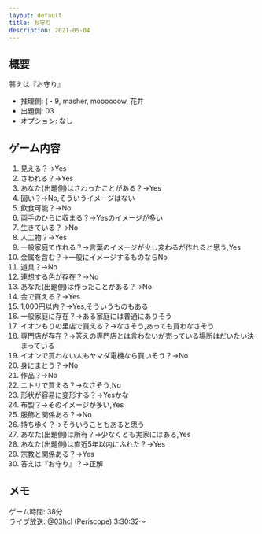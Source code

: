 ```yaml
---
layout: default
title: お守り
description: 2021-05-04
---
```


## 概要

答えは『お守り』

- 推理側: (・9, masher, moooooow, 花井
- 出題側: 03
- オプション: なし

## ゲーム内容

1. 見える？→Yes
2. さわれる？→Yes
3. あなた(出題側)はさわったことがある？→Yes
4. 固い？→No,そういうイメージはない
5. 飲食可能？→No
6. 両手のひらに収まる？→Yesのイメージが多い
7. 生きている？→No
8. 人工物？→Yes
9. 一般家庭で作れる？→言葉のイメージが少し変わるが作れると思う,Yes
10. 金属を含む？→一般にイメージするものならNo
11. 道具？→No
12. 連想する色が存在？→No
13. あなた(出題側)は作ったことがある？→No
14. 金で買える？→Yes
15. 1,000円以内？→Yes,そういうものもある
16. 一般家庭に存在？→ある家庭には普通にありそう
17. イオンもりの里店で買える？→なさそう,あっても買わなさそう
18. 専門店が存在？→答えの専門店とは言わないが売っている場所はだいたい決まっている
19. イオンで買わない人もヤマダ電機なら買いそう？→No
20. 身にまとう？→No
21. 作品？→No
22. ニトリで買える？→なさそう,No
23. 形状が容易に変形する？→Yesかな
24. 布製？→そのイメージが多い,Yes
25. 服飾と関係ある？→No
26. 持ち歩く？→そういうこともあると思う
27. あなた(出題側)は所有？→少なくとも実家にはある,Yes
28. あなた(出題側)は直近5年以内にふれた？→Yes
29. 宗教と関係ある？→Yes
30. 答えは『お守り』？→正解

## メモ

ゲーム時間: 38分  
ライブ放送: [@03hcl](https://twitter.com/i/broadcasts/1yNGaWOZRdNxj?t=3h30m32s) (Periscope) 3:30:32～
